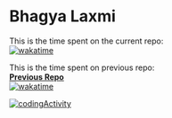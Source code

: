 



# Bhagya Laxmi
This is the time spent on the current repo:<br>
[![wakatime](https://wakatime.com/badge/github/Yashkapure06/react1.svg)](https://wakatime.com/badge/github/Yashkapure06/react1)

This is the time spent on previous repo:
<br>
<strong>
<a href="https://github.com/Yashkapure06/bhagyaLaxmi)](https://github.com/Yashkapure06/bhagyaLaxmi">Previous Repo</a>
  </strong>
         <br>
[![wakatime](https://wakatime.com/badge/user/ebd9048f-e0e9-4dcc-acbc-0fc646a232fa/project/454131d0-4386-49d3-b3c0-7beeb7cddad8.svg)](https://wakatime.com/badge/user/ebd9048f-e0e9-4dcc-acbc-0fc646a232fa/project/454131d0-4386-49d3-b3c0-7beeb7cddad8)

[![codingActivity](https://wakatime.com/share/@ebd9048f-e0e9-4dcc-acbc-0fc646a232fa/7dc626ed-d337-4c3b-98ef-27f5bddb7ebf.svg)](https://wakatime.com/share/@ebd9048f-e0e9-4dcc-acbc-0fc646a232fa/7dc626ed-d337-4c3b-98ef-27f5bddb7ebf.svg)
